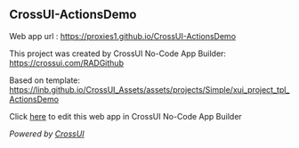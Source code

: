 ## CrossUI-ActionsDemo
Web app url : https://proxies1.github.io/CrossUI-ActionsDemo

This project was created by CrossUI No-Code App Builder: https://crossui.com/RADGithub

Based on template: https://linb.github.io/CrossUI_Assets/assets/projects/Simple/xui_project_tpl_ActionsDemo

Click [here](https://crossui.com/RADGithub/#!from=github&owner=proxies1&repo=CrossUI-ActionsDemo) to edit this web app in CrossUI No-Code App Builder

<i>Powered by [CrossUI](https://crossui.com)</i>

